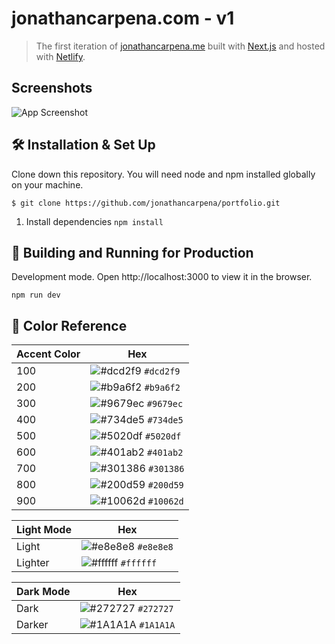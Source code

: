 # jonathancarpena.com - v1

> The first iteration of
> <a href="https://jonathancarpena.me/" target="_blank" rel="noopener noreferrer">jonathancarpena.me</a>
> built with
> <a href="https://nextjs.org/" target="_blank" rel="noopener noreferrer">Next.js</a>
> and hosted with
> <a href="https://www.netlify.com/" target="_blank" rel="noopener noreferrer">Netlify</a>.

## Screenshots

![App Screenshot](https://via.placeholder.com/830x425?text=App+Screenshot+Here)

## 🛠 Installation & Set Up

Clone down this repository. You will need node and npm installed globally on
your machine.

```
$ git clone https://github.com/jonathancarpena/portfolio.git
```

1. Install dependencies `npm install`

## 🚀 Building and Running for Production

Development mode. Open http://localhost:3000 to view it in the browser.

```
npm run dev
```

## 🎨 Color Reference

| Accent Color | Hex                                                                |
| ------------ | ------------------------------------------------------------------ |
| 100          | ![#dcd2f9](https://via.placeholder.com/10/dcd2f9?text=+) `#dcd2f9` |
| 200          | ![#b9a6f2](https://via.placeholder.com/10/b9a6f2?text=+) `#b9a6f2` |
| 300          | ![#9679ec](https://via.placeholder.com/10/9679ec?text=+) `#9679ec` |
| 400          | ![#734de5](https://via.placeholder.com/10/734de5?text=+) `#734de5` |
| 500          | ![#5020df](https://via.placeholder.com/10/5020df?text=+) `#5020df` |
| 600          | ![#401ab2](https://via.placeholder.com/10/401ab2?text=+) `#401ab2` |
| 700          | ![#301386](https://via.placeholder.com/10/301386?text=+) `#301386` |
| 800          | ![#200d59](https://via.placeholder.com/10/200d59?text=+) `#200d59` |
| 900          | ![#10062d](https://via.placeholder.com/10/10062d?text=+) `#10062d` |

| Light Mode | Hex                                                                |
| ---------- | ------------------------------------------------------------------ |
| Light      | ![#e8e8e8](https://via.placeholder.com/10/e8e8e8?text=+) `#e8e8e8` |
| Lighter    | ![#ffffff](https://via.placeholder.com/10/ffffff?text=+) `#ffffff` |

| Dark Mode | Hex                                                                |
| --------- | ------------------------------------------------------------------ |
| Dark      | ![#272727](https://via.placeholder.com/10/272727?text=+) `#272727` |
| Darker    | ![#1A1A1A](https://via.placeholder.com/10/1A1A1A?text=+) `#1A1A1A` |
